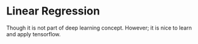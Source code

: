 # Linear Regression

Though it is not part of deep learning concept. However; it is nice to learn and apply tensorflow.

